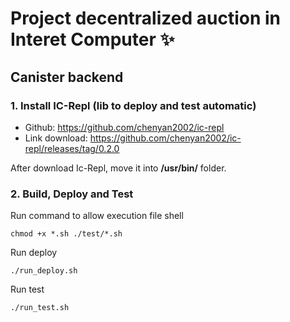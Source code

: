 # Project decentralized auction in Interet Computer  ✨

## Canister backend
### 1. Install IC-Repl (lib to deploy and test automatic)
- Github: https://github.com/chenyan2002/ic-repl
- Link download: https://github.com/chenyan2002/ic-repl/releases/tag/0.2.0

After download Ic-Repl, move it into **/usr/bin/** folder.

### 2. Build, Deploy and Test
Run command to allow execution file shell
```
chmod +x *.sh ./test/*.sh
```

Run deploy
```
./run_deploy.sh
```

Run test
```
./run_test.sh
```